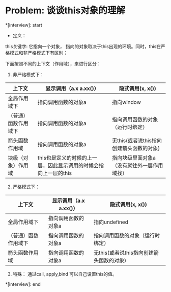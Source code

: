 # Problem: 谈谈this对象的理解

*[interview]: start

- 定义：

this关键字: 它指向一个对象， 指向的对象取决于this出现的环境。同时，this在严格模式和非严格模式下有区别；

下面按照不同的上下文（作用域），来进行区分：

1. 非严格模式下：

上下文             | 显示调用（a.x  a.xx()）                                           | 隐式调用(x, x())
----------------|-------------------------------------------------------------|--------------------------
全局作用域下       | 指向调用函数的对象a                                             | 指向window
（普通）函数作用域下 | 指向调用函数的对象a                                             | 指向调用函数的对象（运行时绑定）
箭头函数作用域     | 指向调用函数的对象a                                             | 无this(或者说this指向创建箭头函数的对象)
块级（对象）作用域   | this也是定义的时候的上一层，因此显示调用的时候会指向上一层的this | 指向块级里面对象a（没有就往外一层作用域找）

2. 严格模式下：

上下文             | 显示调用（a.x  a.xx()） | 隐式调用(x, x())
----------------|-------------------|--------------------------
全局作用域下       | 指向调用函数的对象a   | 指向undefined
（普通）函数作用域下 | 指向调用函数的对象a   | 指向调用函数的对象（运行时绑定）
箭头函数作用域     | 指向调用函数的对象a   | 无this(或者说this指向创建箭头函数的对象)


3. 特殊： 通过call, apply,bind 可以自己设置this的值。


*[interview]: end
